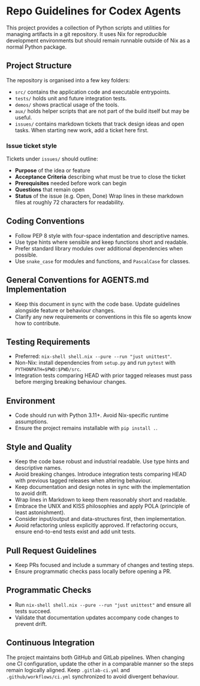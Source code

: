 # Repo Guidelines for Codex Agents

This project provides a collection of Python scripts and utilities for managing artifacts in a git repository.  It uses Nix for reproducible development environments but should remain runnable outside of Nix as a normal Python package.

## Project Structure
The repository is organised into a few key folders:
- `src/` contains the application code and executable entrypoints.
- `tests/` holds unit and future integration tests.
- `demos/` shows practical usage of the tools.
- `aux/` holds helper scripts that are not part of the build itself but may be
  useful.
- `issues/` contains markdown tickets that track design ideas and
  open tasks. When starting new work, add a ticket here first.

### Issue ticket style
Tickets under `issues/` should outline:
- **Purpose** of the idea or feature
- **Acceptance Criteria** describing what must be true to close the ticket
- **Prerequisites** needed before work can begin
- **Questions** that remain open
- **Status** of the issue (e.g. Open, Done)
Wrap lines in these markdown files at roughly 72 characters for
readability.

## Coding Conventions
- Follow PEP 8 style with four-space indentation and descriptive names.
- Use type hints where sensible and keep functions short and readable.
- Prefer standard library modules over additional dependencies when possible.
- Use `snake_case` for modules and functions, and `PascalCase` for classes.

## General Conventions for AGENTS.md Implementation
- Keep this document in sync with the code base. Update guidelines alongside feature or behaviour changes.
- Clarify any new requirements or conventions in this file so agents know how to contribute.

## Testing Requirements
- Preferred: `nix-shell shell.nix --pure --run "just unittest"`.
- Non-Nix: install dependencies from `setup.py` and run `pytest` with `PYTHONPATH=$PWD:$PWD/src`.
- Integration tests comparing HEAD with prior tagged releases must pass before merging breaking behaviour changes.

## Environment
- Code should run with Python 3.11+. Avoid Nix-specific runtime assumptions.
- Ensure the project remains installable with `pip install .`.

## Style and Quality
- Keep the code base robust and industrial readable. Use type hints and descriptive names.
- Avoid breaking changes. Introduce integration tests comparing HEAD with previous tagged releases when altering behaviour.
- Keep documentation and design notes in sync with the implementation to avoid drift.
- Wrap lines in Markdown to keep them reasonably short and readable.
- Embrace the UNIX and KISS philosophies and apply POLA (principle of least
  astonishment).
- Consider input/output and data-structures first, then implementation.
- Avoid refactoring unless explicitly approved. If refactoring occurs, ensure
  end-to-end tests exist and add unit tests.

## Pull Request Guidelines
- Keep PRs focused and include a summary of changes and testing steps.
- Ensure programmatic checks pass locally before opening a PR.

## Programmatic Checks
- Run `nix-shell shell.nix --pure --run "just unittest"` and ensure all tests succeed.
- Validate that documentation updates accompany code changes to prevent drift.

## Continuous Integration
The project maintains both GitHub and GitLab pipelines. When changing one CI
configuration, update the other in a comparable manner so the steps remain
logically aligned. Keep `.gitlab-ci.yml` and `.github/workflows/ci.yml`
synchronized to avoid divergent behaviour.
